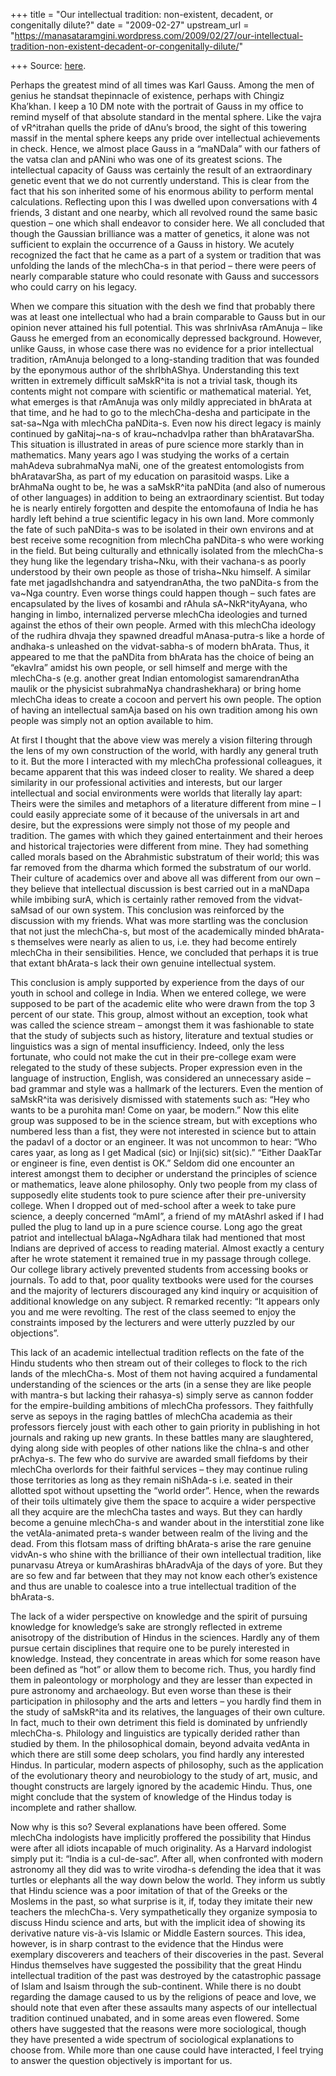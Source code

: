 +++
title = "Our intellectual tradition: non-existent, decadent, or congenitally dilute?"
date = "2009-02-27"
upstream_url = "https://manasataramgini.wordpress.com/2009/02/27/our-intellectual-tradition-non-existent-decadent-or-congenitally-dilute/"

+++
Source: [here](https://manasataramgini.wordpress.com/2009/02/27/our-intellectual-tradition-non-existent-decadent-or-congenitally-dilute/).

Perhaps the greatest mind of all times was Karl Gauss. Among the men of
genius he standsat thepinnacle of existence, perhaps with Chingiz
Kha’khan. I keep a 10 DM note with the portrait of Gauss in my office to
remind myself of that absolute standard in the mental sphere. Like the
vajra of vR^itrahan quells the pride of dAnu’s brood, the sight of this
towering massif in the mental sphere keeps any pride over intellectual
achievements in check. Hence, we almost place Gauss in a “maNDala” with
our fathers of the vatsa clan and pANini who was one of its greatest
scions. The intellectual capacity of Gauss was certainly the result of
an extraordinary genetic event that we do not currently understand. This
is clear from the fact that his son inherited some of his enormous
ability to perform mental calculations. Reflecting upon this I was
dwelled upon conversations with 4 friends, 3 distant and one nearby,
which all revolved round the same basic question – one which shall
endeavor to consider here. We all concluded that though the Gaussian
brilliance was a matter of genetics, it alone was not sufficient to
explain the occurrence of a Gauss in history. We acutely recognized the
fact that he came as a part of a system or tradition that was unfolding
the lands of the mlechCha-s in that period – there were peers of nearly
comparable stature who could resonate with Gauss and successors who
could carry on his legacy.

When we compare this situation with the desh we find that probably there
was at least one intellectual who had a brain comparable to Gauss but in
our opinion never attained his full potential. This was shrInivAsa
rAmAnuja – like Gauss he emerged from an economically depressed
background. However, unlike Gauss, in whose case there was no evidence
for a prior intellectual tradition, rAmAnuja belonged to a long-standing
tradition that was founded by the eponymous author of the shrIbhAShya.
Understanding this text written in extremely difficult saMskR^ita is not
a trivial task, though its contents might not compare with scientific or
mathematical material. Yet, what emerges is that rAmAnuja was only
mildly appreciated in bhArata at that time, and he had to go to the
mlechCha-desha and participate in the sat-sa\~Nga with mlechCha
paNDita-s. Even now his direct legacy is mainly continued by
gaNitaj\~na-s of krau\~nchadvIpa rather than bhAratavarSha. This
situation is illustrated in areas of pure science more starkly than in
mathematics. Many years ago I was studying the works of a certain
mahAdeva subrahmaNya maNi, one of the greatest entomologists from
bhAratavarSha, as part of my education on parasitoid wasps. Like a
brAhmaNa ought to be, he was a saMskR^ita paNDita (and also of numerous
of other languages) in addition to being an extraordinary scientist. But
today he is nearly entirely forgotten and despite the entomofauna of
India he has hardly left behind a true scientific legacy in his own
land. More commonly the fate of such paNDita-s was to be isolated in
their own environs and at best receive some recognition from mlechCha
paNDita-s who were working in the field. But being culturally and
ethnically isolated from the mlechCha-s they hung like the legendary
trisha\~Nku, with their vachana-s as poorly understood by their own
people as those of trisha\~Nku himself. A similar fate met
jagadIshchandra and satyendranAtha, the two paNDita-s from the va\~Nga
country. Even worse things could happen though – such fates are
encapsulated by the lives of kosambi and rAhula sA\~NkR^ityAyana, who
hanging in limbo, internalized perverse mlechCha ideologies and turned
against the ethos of their own people. Armed with this mlechCha ideology
of the rudhira dhvaja they spawned dreadful mAnasa-putra-s like a horde
of andhaka-s unleashed on the vidvat-sabha-s of modern bhArata. Thus, it
appeared to me that the paNDita from bhArata has the choice of being an
“ekavIra” amidst his own people, or sell himself and merge with the
mlechCha-s (e.g. another great Indian entomologist samarendranAtha
maulik or the physicist subrahmaNya chandrashekhara) or bring home
mlechCha ideas to create a cocoon and pervert his own people. The option
of having an intellectual samAja based on his own tradition among his
own people was simply not an option available to him.

At first I thought that the above view was merely a vision filtering
through the lens of my own construction of the world, with hardly any
general truth to it. But the more I interacted with my mlechCha
professional colleagues, it became apparent that this was indeed closer
to reality. We shared a deep similarity in our professional activities
and interests, but our larger intellectual and social environments were
worlds that literally lay apart: Theirs were the similes and metaphors
of a literature different from mine – I could easily appreciate some of
it because of the universals in art and desire, but the expressions were
simply not those of my people and tradition. The games with which they
gained entertainment and their heroes and historical trajectories were
different from mine. They had something called morals based on the
Abrahmistic substratum of their world; this was far removed from the
dharma which formed the substratum of our world. Their culture of
academics over and above all was different from our own – they believe
that intellectual discussion is best carried out in a maNDapa while
imbibing surA, which is certainly rather removed from the vidvat-saMsad
of our own system. This conclusion was reinforced by the discussion with
my friends. What was more startling was the conclusion that not just the
mlechCha-s, but most of the academically minded bhArata-s themselves
were nearly as alien to us, i.e. they had become entirely mlechCha in
their sensibilities. Hence, we concluded that perhaps it is true that
extant bhArata-s lack their own genuine intellectual system.

This conclusion is amply supported by experience from the days of our
youth in school and college in India. When we entered college, we were
supposed to be part of the academic elite who were drawn from the top 3
percent of our state. This group, almost without an exception, took what
was called the science stream – amongst them it was fashionable to state
that the study of subjects such as history, literature and textual
studies or linguistics was a sign of mental insufficiency. Indeed, only
the less fortunate, who could not make the cut in their pre-college exam
were relegated to the study of these subjects. Proper expression even in
the language of instruction, English, was considered an unnecessary
aside – bad grammar and style was a hallmark of the lecturers. Even the
mention of saMskR^ita was derisively dismissed with statements such as:
“Hey who wants to be a purohita man! Come on yaar, be modern.” Now this
elite group was supposed to be in the science stream, but with
exceptions who numbered less than a fist, they were not interested in
science but to attain the padavI of a doctor or an engineer. It was not
uncommon to hear: “Who cares yaar, as long as I get Madical (sic) or
Inji(sic) sit(sic).” “Either DaakTar or engineer is fine, even dentist
is OK.” Seldom did one encounter an interest amongst them to decipher or
understand the principles of science or mathematics, leave alone
philosophy. Only two people from my class of supposedly elite students
took to pure science after their pre-university college. When I dropped
out of med-school after a week to take pure science, a deeply concerned
“mAmI”, a friend of my mAtAshrI asked if I had pulled the plug to land
up in a pure science course. Long ago the great patriot and intellectual
bAlaga\~NgAdhara tilak had mentioned that most Indians are deprived of
access to reading material. Almost exactly a century after he wrote
statement it remained true in my passage through college. Our college
library actively prevented students from accessing books or journals. To
add to that, poor quality textbooks were used for the courses and the
majority of lecturers discouraged any kind inquiry or acquisition of
additional knowledge on any subject. R remarked recently: “It appears
only you and me were revolting. The rest of the class seemed to enjoy
the constraints imposed by the lecturers and were utterly puzzled by our
objections”.

This lack of an academic intellectual tradition reflects on the fate of
the Hindu students who then stream out of their colleges to flock to the
rich lands of the mlechCha-s. Most of them not having acquired a
fundamental understanding of the sciences or the arts (in a sense they
are like people with mantra-s but lacking their rahasya-s) simply serve
as cannon fodder for the empire-building ambitions of mlechCha
professors. They faithfully serve as sepoys in the raging battles of
mlechCha academia as their professors fiercely joust with each other to
gain priority in publishing in hot journals and raking up new grants. In
these battles many are slaughtered, dying along side with peoples of
other nations like the chIna-s and other prAchya-s. The few who do
survive are awarded small fiefdoms by their mlechCha overlords for their
faithful services – they may continue ruling those territories as long
as they remain niShAda-s i.e. seated in their allotted spot without
upsetting the “world order”. Hence, when the rewards of their toils
ultimately give them the space to acquire a wider perspective all they
acquire are the mlechCha tastes and ways. But they can hardly become a
genuine mlechCha-s and wander about in the interstitial zone like the
vetAla-animated preta-s wander between realm of the living and the dead.
From this flotsam mass of drifting bhArata-s arise the rare genuine
vidvAn-s who shine with the brilliance of their own intellectual
tradition, like punarvasu Atreya or kumArashiras bhAradvAja of the days
of yore. But they are so few and far between that they may not know each
other’s existence and thus are unable to coalesce into a true
intellectual tradition of the bhArata-s.

The lack of a wider perspective on knowledge and the spirit of pursuing
knowledge for knowledge’s sake are strongly reflected in extreme
anisotropy of the distribution of Hindus in the sciences. Hardly any of
them pursue certain disciplines that require one to be purely interested
in knowledge. Instead, they concentrate in areas which for some reason
have been defined as “hot” or allow them to become rich. Thus, you
hardly find them in paleontology or morphology and they are lesser than
expected in pure astronomy and archaeology. But even worse than these is
their participation in philosophy and the arts and letters – you hardly
find them in the study of saMskR^ita and its relatives, the languages of
their own culture. In fact, much to their own detriment this field is
dominated by unfriendly mlechCha-s. Philology and linguistics are
typically derided rather than studied by them. In the philosophical
domain, beyond advaita vedAnta in which there are still some deep
scholars, you find hardly any interested Hindus. In particular, modern
aspects of philosophy, such as the application of the evolutionary
theory and neurobiology to the study of art, music, and thought
constructs are largely ignored by the academic Hindu. Thus, one might
conclude that the system of knowledge of the Hindus today is incomplete
and rather shallow.

Now why is this so? Several explanations have been offered. Some
mlechCha indologists have implicitly proffered the possibility that
Hindus were after all idiots incapable of much originality. As a Harvard
indologist simply put it: “India is a cul-de-sac”. After all, when
confronted with modern astronomy all they did was to write virodha-s
defending the idea that it was turtles or elephants all the way down
below the world. They inform us subtly that Hindu science was a poor
imitation of that of the Greeks or the Moslems in the past, so what
surprise is it, if, today they imitate their new teachers the
mlechCha-s. Very sympathetically they organize symposia to discuss Hindu
science and arts, but with the implicit idea of showing its derivative
nature vis-à-vis Islamic or Middle Eastern sources. This idea, however,
is in sharp contrast to the evidence that the Hindus were exemplary
discoverers and teachers of their discoveries in the past. Several
Hindus themselves have suggested the possibility that the great Hindu
intellectual tradition of the past was destroyed by the catastrophic
passage of Islam and Isaism through the sub-continent. While there is no
doubt regarding the damage caused to us by the religions of peace and
love, we should note that even after these assaults many aspects of our
intellectual tradition continued unabated, and in some areas even
flowered. Some others have suggested that the reasons were more
sociological, though they have presented a wide spectrum of sociological
explanations to choose from. While more than one cause could have
interacted, I feel trying to answer the question objectively is
important for us.

